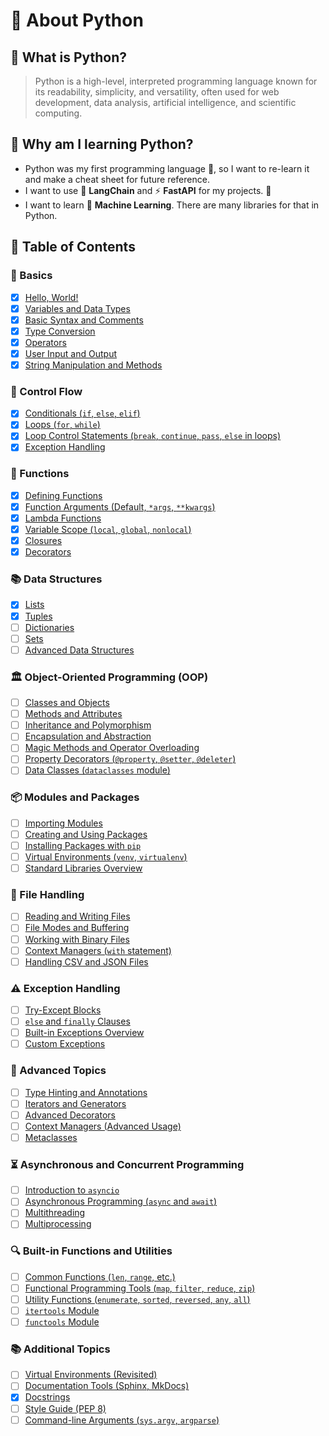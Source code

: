 # 🌟 About Python

## 📘 What is Python?

> Python is a high-level, interpreted programming language known for its readability, simplicity, and versatility, often used for web development, data analysis, artificial intelligence, and scientific computing.

## 🤔 Why am I learning Python?

- Python was my first programming language 👶, so I want to re-learn it and make a cheat sheet for future reference.
- I want to use 🦜 **LangChain** and ⚡️ **FastAPI** for my projects. 🚀  
- I want to learn 🤖 **Machine Learning**. There are many libraries for that in Python.

## 📑 Table of Contents

### 📝 Basics

- [x] [Hello, World!](./basics/hello-world.md)
- [x] [Variables and Data Types](./basics/variables-and-data-types.md)
- [x] [Basic Syntax and Comments](./basics/basic-syntax-and-comments.md)
- [x] [Type Conversion](./basics/type-conversion.md)
- [x] [Operators](./basics/operators.md)
- [x] [User Input and Output](./basics/user-input-output.md)
- [x] [String Manipulation and Methods](./basics/string-manipulation-and-methods.md)

### 🔄 Control Flow

- [x] [Conditionals (`if`, `else`, `elif`)](./control-flow/conditionals.md)
- [x] [Loops (`for`, `while`)](./control-flow/loops.md)
- [x] [Loop Control Statements (`break`, `continue`, `pass`, `else` in loops)](./control-flow/loop-control-statements.md)
- [x] [Exception Handling](./control-flow/exception-handling.md)

### 🔧 Functions

- [x] [Defining Functions](./functions/defining-functions.md)
- [x] [Function Arguments (Default, `*args`, `**kwargs`)](./functions/function-arguments.md)
- [x] [Lambda Functions](./functions/lambda-functions.md)
- [x] [Variable Scope (`local`, `global`, `nonlocal`)](./functions/variable-scope.md)
- [x] [Closures](./functions/closures.md)
- [x] [Decorators](./functions/decorators.md)

### 📚 Data Structures

- [x] [Lists](./data-structures/lists.md)
- [x] [Tuples](./data-structures/tuples.md)
- [ ] [Dictionaries](./data-structures/dictionaries.md)
- [ ] [Sets](./data-structures/sets.md)
- [ ] [Advanced Data Structures](./data-structures/advanced-data-structures.md)

### 🏛️ Object-Oriented Programming (OOP)

- [ ] [Classes and Objects](./oop/classes-and-objects.md)
- [ ] [Methods and Attributes](./oop/methods-and-attributes.md)
- [ ] [Inheritance and Polymorphism](./oop/inheritance-and-polymorphism.md)
- [ ] [Encapsulation and Abstraction](./oop/encapsulation-and-abstraction.md)
- [ ] [Magic Methods and Operator Overloading](./oop/magic-methods-and-operator-overloading.md)
- [ ] [Property Decorators (`@property`, `@setter`, `@deleter`)](./oop/property-decorators.md)
- [ ] [Data Classes (`dataclasses` module)](./oop/data-classes.md)

### 📦 Modules and Packages

- [ ] [Importing Modules](./modules-and-packages/importing-modules.md)
- [ ] [Creating and Using Packages](./modules-and-packages/creating-and-using-packages.md)
- [ ] [Installing Packages with `pip`](./modules-and-packages/installing-packages-with-pip.md)
- [ ] [Virtual Environments (`venv`, `virtualenv`)](./modules-and-packages/virtual-environments.md)
- [ ] [Standard Libraries Overview](./modules-and-packages/standard-libraries-overview.md)

### 📂 File Handling

- [ ] [Reading and Writing Files](./file-handling/reading-and-writing-files.md)
- [ ] [File Modes and Buffering](./file-handling/file-modes-and-buffering.md)
- [ ] [Working with Binary Files](./file-handling/working-with-binary-files.md)
- [ ] [Context Managers (`with` statement)](./file-handling/context-managers.md)
- [ ] [Handling CSV and JSON Files](./file-handling/handling-csv-and-json-files.md)

### ⚠️ Exception Handling

- [ ] [Try-Except Blocks](./exception-handling/try-except-blocks.md)
- [ ] [`else` and `finally` Clauses](./exception-handling/else-and-finally-clauses.md)
- [ ] [Built-in Exceptions Overview](./exception-handling/built-in-exceptions-overview.md)
- [ ] [Custom Exceptions](./exception-handling/custom-exceptions.md)

### 🚀 Advanced Topics

- [ ] [Type Hinting and Annotations](./advanced-topics/type-hinting-and-annotations.md)
- [ ] [Iterators and Generators](./advanced-topics/iterators-and-generators.md)
- [ ] [Advanced Decorators](./advanced-topics/advanced-decorators.md)
- [ ] [Context Managers (Advanced Usage)](./advanced-topics/context-managers-advanced.md)
- [ ] [Metaclasses](./advanced-topics/metaclasses.md)

### ⏳ Asynchronous and Concurrent Programming

- [ ] [Introduction to `asyncio`](./async-and-concurrent-programming/introduction-to-asyncio.md)
- [ ] [Asynchronous Programming (`async` and `await`)](./async-and-concurrent-programming/asynchronous-programming.md)
- [ ] [Multithreading](./async-and-concurrent-programming/multithreading.md)
- [ ] [Multiprocessing](./async-and-concurrent-programming/multiprocessing.md)

### 🔍 Built-in Functions and Utilities

- [ ] [Common Functions (`len`, `range`, etc.)](./built-in-functions-and-utilities/common-functions.md)
- [ ] [Functional Programming Tools (`map`, `filter`, `reduce`, `zip`)](./built-in-functions-and-utilities/functional-programming-tools.md)
- [ ] [Utility Functions (`enumerate`, `sorted`, `reversed`, `any`, `all`)](./built-in-functions-and-utilities/utility-functions.md)
- [ ] [`itertools` Module](./built-in-functions-and-utilities/itertools-module.md)
- [ ] [`functools` Module](./built-in-functions-and-utilities/functools-module.md)

### 📚 Additional Topics

- [ ] [Virtual Environments (Revisited)](./additional-topics/virtual-environments.md)
- [ ] [Documentation Tools (Sphinx, MkDocs)](./additional-topics/documentation-tools.md)
- [x] [Docstrings](./additional-topics/docstrings.md)
- [ ] [Style Guide (PEP 8)](./additional-topics/style-guide-pep8.md)
- [ ] [Command-line Arguments (`sys.argv`, `argparse`)](./additional-topics/command-line-arguments.md)
